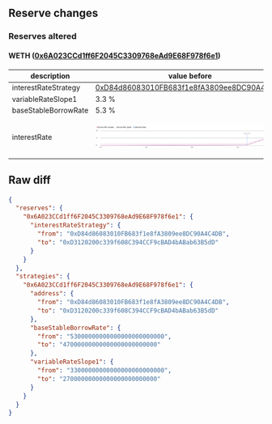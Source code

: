 ## Reserve changes

### Reserves altered

#### WETH ([0x6A023CCd1ff6F2045C3309768eAd9E68F978f6e1](https://gnosisscan.io/address/0x6A023CCd1ff6F2045C3309768eAd9E68F978f6e1))

| description | value before | value after |
| --- | --- | --- |
| interestRateStrategy | [0xD84d86083010FB683f1e8fA3809ee8DC90A4C4DB](https://gnosisscan.io/address/0xD84d86083010FB683f1e8fA3809ee8DC90A4C4DB) | [0xD3120200c339f608C394CCF9cBAD4bABab63B5dD](https://gnosisscan.io/address/0xD3120200c339f608C394CCF9cBAD4bABab63B5dD) |
| variableRateSlope1 | 3.3 % | 2.7 % |
| baseStableBorrowRate | 5.3 % | 4.7 % |
| interestRate | ![before](/.assets/1a2d00464fd0707711f315bbce0579c505aef532.svg) | ![after](/.assets/df5063c94fec0289ac8349d5c84e5a33a4a6ccf6.svg) |

## Raw diff

```json
{
  "reserves": {
    "0x6A023CCd1ff6F2045C3309768eAd9E68F978f6e1": {
      "interestRateStrategy": {
        "from": "0xD84d86083010FB683f1e8fA3809ee8DC90A4C4DB",
        "to": "0xD3120200c339f608C394CCF9cBAD4bABab63B5dD"
      }
    }
  },
  "strategies": {
    "0x6A023CCd1ff6F2045C3309768eAd9E68F978f6e1": {
      "address": {
        "from": "0xD84d86083010FB683f1e8fA3809ee8DC90A4C4DB",
        "to": "0xD3120200c339f608C394CCF9cBAD4bABab63B5dD"
      },
      "baseStableBorrowRate": {
        "from": "53000000000000000000000000",
        "to": "47000000000000000000000000"
      },
      "variableRateSlope1": {
        "from": "33000000000000000000000000",
        "to": "27000000000000000000000000"
      }
    }
  }
}
```
